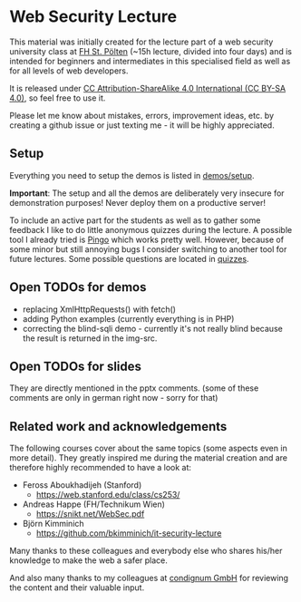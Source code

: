 # Web Security Lecture
This material was initially created for the lecture part of a web security university class at [FH St. Pölten](https://www.fhstp.ac.at/de/studium-weiterbildung/informatik-security/it-security) (~15h lecture, divided into four days) and is intended for beginners and intermediates in this specialised field as well as for all levels of web developers.

It is released under [CC Attribution-ShareAlike 4.0 International (CC BY-SA 4.0)](https://creativecommons.org/licenses/by-sa/4.0/), so feel free to use it.

Please let me know about mistakes, errors, improvement ideas, etc. by creating a github issue or just texting me - it will be highly appreciated.

## Setup
Everything you need to setup the demos is listed in [demos/setup](./demos/setup).

**Important**: The setup and all the demos are deliberately very insecure for demonstration purposes! Never deploy them on a productive server!

To include an active part for the students as well as to gather some feedback I like to do little anonymous quizzes during the lecture. A possible tool I already tried is [Pingo](https://pingo.coactum.de/) which works pretty well. However, because of some minor but still annoying bugs I consider switching to another tool for future lectures. Some possible questions are located in [quizzes](./quizzes).  

## Open TODOs for demos
 * replacing XmlHttpRequests() with fetch()
 * adding Python examples (currently everything is in PHP)
 * correcting the blind-sqli demo - currently it's not really blind because the result is returned in the img-src.

## Open TODOs for slides
They are directly mentioned in the pptx comments. (some of these comments are only in german right now - sorry for that)

## Related work and acknowledgements
The following courses cover about the same topics (some aspects even in more detail). They greatly inspired me during the material creation and are therefore highly recommended to have a look at:
 * Feross Aboukhadijeh (Stanford)
   * https://web.stanford.edu/class/cs253/
 * Andreas Happe (FH/Technikum Wien)
   * https://snikt.net/WebSec.pdf
 * Björn Kimminich
   * https://github.com/bkimminich/it-security-lecture

Many thanks to these colleagues and everybody else who shares his/her knowledge to make the web a safer place.

And also many thanks to my colleagues at [condignum GmbH](https://www.condignum.com/) for reviewing the content and their valuable input.